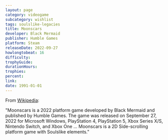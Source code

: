 ```yaml
---
layout: page
category: videogame
subcategory: wishlist
tags: soulslike-legacies
title: Moonscars
developer: Black Mermaid
publisher: Humble Games
platform: Steam
releaseDate: 2022-09-27
howlongtobeat: 16
difficulty:
trophyGuide:
durationHours:
trophies:
percent:
link:
date: 1991-01-01
---
```


From [Wikipedia](https://en.wikipedia.org/wiki/Moonscars):

"Moonscars is a 2022 platform game developed by Black Mermaid and published by Humble Games. The game was released on September 27, 2022 for Microsoft Windows, PlayStation 4, PlayStation 5, Xbox Series X/S, Nintendo Switch, and Xbox One ... Moonscars is a 2D Side-scrolling platform game with Soulslike elements."
